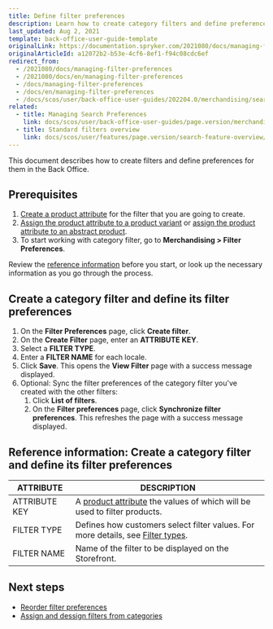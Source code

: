 ```yaml
---
title: Define filter preferences
description: Learn how to create category filters and define preferences in the Back Office
last_updated: Aug 2, 2021
template: back-office-user-guide-template
originalLink: https://documentation.spryker.com/2021080/docs/managing-filter-preferences
originalArticleId: a12072b2-b53e-4cf6-8ef1-f94c08cdc6ef
redirect_from:
  - /2021080/docs/managing-filter-preferences
  - /2021080/docs/en/managing-filter-preferences
  - /docs/managing-filter-preferences
  - /docs/en/managing-filter-preferences
  - /docs/scos/user/back-office-user-guides/202204.0/merchandising/search-and-filters/managing-filter-preferences.html
related:
  - title: Managing Search Preferences
    link: docs/scos/user/back-office-user-guides/page.version/merchandising/search-and-filters/managing-search-preferences.html
  - title: Standard filters overview
    link: docs/scos/user/features/page.version/search-feature-overview/standard-filters-overview.html
---
```


This document describes how to create filters and define preferences for them in the Back Office.

## Prerequisites

1. [Create a product attribute](/docs/scos/user/back-office-user-guides/{{page.version}}/catalog/attributes/creating-product-attributes.html) for the filter that you are going to create.
2. [Assign the product attribute to a product variant](/docs/scos/user/back-office-user-guides/{{page.version}}/catalog/products/manage-concrete-products/assign-product-attributes-to-product-variants.html) or [assign the product attribute to an abstract product](/docs/scos/user/back-office-user-guides/{{page.version}}/catalog/products/manage-abstract-products/assign-product-attributes-to-abstract-products.html).
3. To start working with category filter, go to **Merchandising&nbsp;<span aria-label="and then">></span> Filter Preferences**.

Review the [reference information](#reference-information-create-a-category-filter-and-define-its-filter-preferences) before you start, or look up the necessary information as you go through the process.

## Create a category filter and define its filter preferences

1. On the **Filter Preferences** page, click **Create filter**.
2. On the **Create Filter** page, enter an **ATTRIBUTE KEY**.
3. Select a **FILTER TYPE**.
4. Enter a **FILTER NAME** for each locale.
5. Click **Save**.
    This opens the **View Filter** page with a success message displayed.
6. Optional: Sync the filter preferences of the category filter you've created with the other filters:
    1. Click **List of filters**.
    2. On the **Filter preferences** page, click **Synchronize filter preferences**.
       This refreshes the page with a success message displayed.

## Reference information: Create a category filter and define its filter preferences

| ATTRIBUTE | DESCRIPTION |
|-|-|
| ATTRIBUTE KEY | A [product attribute](/docs/scos/user/features/{{page.version}}/product-feature-overview/product-attributes-overview.html) the values of which will be used to filter products. |
| FILTER TYPE | Defines how customers select filter values. For more details, see [Filter types](/docs/scos/user/features/{{page.version}}/search-feature-overview/standard-filters-overview.html#filter-types).  |
| FILTER NAME | Name of the filter to be displayed on the Storefront. |



## Next steps

* [Reorder filter preferences](/docs/scos/user/back-office-user-guides/{{page.version}}/merchandising/filter-preferences/reorder-filter-preferences.html)
* [Assign and dessign filters from categories](/docs/scos/user/back-office-user-guides/{{page.version}}/merchandising/category-filters/assign-and-deassign-filters-from-categories.html)
